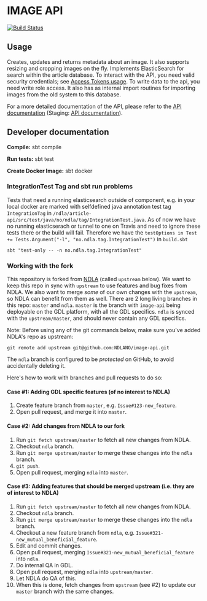 # IMAGE API 
[![Build Status](https://travis-ci.org/GlobalDigitalLibraryio/image-api.svg?branch=master)](https://travis-ci.org/GlobalDigitalLibraryio/image-api)

## Usage
Creates, updates and returns metadata about an image. It also supports resizing and cropping images on the fly.
Implements ElasticSearch for search within the article database.
To interact with the API, you need valid security credentials; see [Access Tokens usage](https://github.com/NDLANO/auth/blob/master/README.md).
To write data to the api, you need write role access.
It also has as internal import routines for importing images from the old system to this database.

For a more detailed documentation of the API, please refer to the [API documentation](https://api.ndla.no) (Staging: [API documentation](https://staging.api.ndla.no)).

## Developer documentation

**Compile:** sbt compile

**Run tests:** sbt test

**Create Docker Image:** sbt docker

### IntegrationTest Tag and sbt run problems
Tests that need a running elasticsearch outside of component, e.g. in your local docker are marked with selfdefined java
annotation test tag  ```IntegrationTag``` in ```/ndla/article-api/src/test/java/no/ndla/tag/IntegrationTest.java```. 
As of now we have no running elasticserach or tunnel to one on Travis and need to ignore these tests there or the build will fail. 
Therefore we have the ```testOptions in Test += Tests.Argument("-l", "no.ndla.tag.IntegrationTest")``` in ```build.sbt```  

    sbt "test-only -- -n no.ndla.tag.IntegrationTest"

### Working with the fork
This repository is forked from [NDLA](https://github.com/NDLANO/image-api) (called `upstream` below).
We want to keep this repo in sync with `upstream` to use features and bug fixes from NDLA.
We also want to merge _some_ of our own changes with the `upstream`, so NDLA can benefit from them as well.
There are 2 long living branches in this repo: `master` and `ndla`. `master` is the branch with `image-api` being
deployable on the GDL platform, with all the GDL specifics. `ndla` is synced with the `upstream/master`, and
should never contain any GDL specifics.

Note:
Before using any of the git commands below, make sure you've added NDLA's repo as upstream:
```
git remote add upstream git@github.com:NDLANO/image-api.git
```
The `ndla` branch is configured to be _protected_ on GitHub, to avoid accidentally deleting it.

Here's how to work with branches and pull requests to do so:

#### Case #1: Adding GDL specific features (of no interest to NDLA)
1. Create feature branch from `master`, e.g. `Issue#123-new_feature`.
2. Open pull request, and merge it into `master`.

#### Case #2: Add changes from NDLA to our fork
1. Run `git fetch upstream/master` to fetch all new changes from NDLA.
2. Checkout `ndla` branch.
3. Run `git merge upstream/master` to merge these changes into the `ndla` branch.
4. `git push`.
5. Open pull request, merging `ndla` into `master`.


#### Case #3: Adding features that should be merged upstream (i.e. they are of interest to NDLA)
1. Run `git fetch upstream/master` to fetch all new changes from NDLA.
2. Checkout `ndla` branch.
3. Run `git merge upstream/master` to merge these changes into the `ndla` branch.
4. Checkout a new feature branch from `ndla`, e.g. `Issue#321-new_mutual_beneficial_feature`.
5. Edit and commit changes.
6. Open pull request, merging `Issue#321-new_mutual_beneficial_feature` into `ndla`.
7. Do internal QA in GDL.
8. Open pull request, merging `ndla` into `upstream/master`.
9. Let NDLA do QA of this.
10. When this is done, fetch changes from `upstream` (see #2) to update our `master` branch with the same changes.

